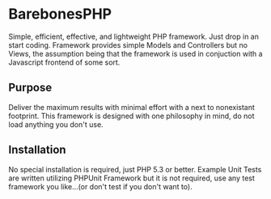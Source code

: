 BarebonesPHP
=========

Simple, efficient, effective, and lightweight PHP framework. Just drop in an start coding. Framework provides simple Models and Controllers but no Views, the assumption being that the framework is used in conjuction with a Javascript frontend of some sort.

Purpose
--------------------------------------------------------------
Deliver the maximum results with minimal effort with a next to nonexistant footprint. This framework is designed with one philosophy in mind, do not load anything you don't use.

Installation
--------------------------------------------------------------
No special installation is required, just PHP 5.3 or better. Example Unit Tests are written utilizing PHPUnit Framework but it is not required, use any test framework you like...(or don't test if you don't want to).
